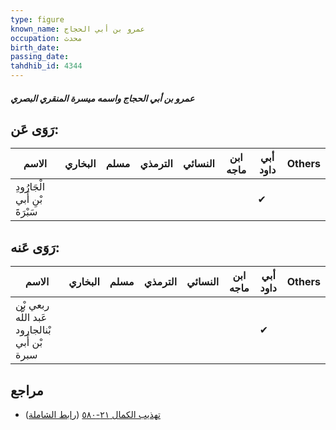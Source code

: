 ```yaml
---
type: figure
known_name: عمرو بن أبي الحجاج
occupation: محدث
birth_date:
passing_date:
tahdhib_id: 4344
---
```

##### عمرو بن أبي الحجاج واسمه ميسرة المنقري البصري

## رَوَى عَن:
| الاسم                          | البخاري | مسلم | الترمذي | النسائي | ابن ماجه | أبي داود | Others |
| ------------------------------ | ------- | ---- | ------- | ------- | -------- | -------- | ------ |
| الْجَارُودِ بْنِ أَبي سَبْرَةَ |         |      |         |         |          | ✔        |        |
## رَوَى عَنه:
| الاسم                                         | البخاري | مسلم | الترمذي | النسائي | ابن ماجه | أبي داود | Others |
| --------------------------------------------- | ------- | ---- | ------- | ------- | -------- | -------- | ------ |
| ربعي بْن عَبد اللَّه بْنالجارود بْن أَبي سبرة |         |      |         |         |          | ✔        |        |
## مراجع
- [تهذيب الكمال ٢١-٥٨٠](obsidian://open?vault=Tahdhib-al-Kamal&file=Figures/٤٣٤٤-عمرو%20بن%20أبي%20الحجاج%20واسمه%20ميسرة%20المنقري%20البصري) ([رابط الشاملة](https://shamela.ws/book/3722/11227))